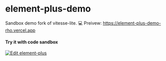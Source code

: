 # element-plus-demo

Sandbox demo fork of vitesse-lite. 
💻 Preivew: https://element-plus-demo-rho.vercel.app

#### Try it with code sandbox

[![Edit element-plus](https://codesandbox.io/static/img/play-codesandbox.svg)](https://codesandbox.io/p/github/element-plus/element-plus-demo/main)
